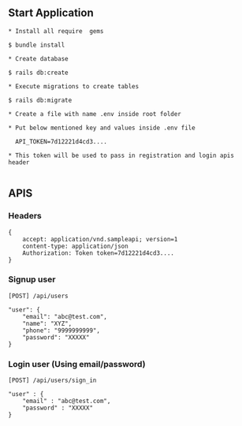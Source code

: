 ## Start Application

```
* Install all require  gems

$ bundle install

* Create database

$ rails db:create

* Execute migrations to create tables

$ rails db:migrate

* Create a file with name .env inside root folder

* Put below mentioned key and values inside .env file

  API_TOKEN=7d12221d4cd3....

* This token will be used to pass in registration and login apis header


```

## APIS

### Headers

    {
    	accept: application/vnd.sampleapi; version=1
    	content-type: application/json
    	Authorization: Token token=7d12221d4cd3....
    }

### Signup user

`[POST] /api/users`

    "user": {
        "email": "abc@test.com",
        "name": "XYZ",
        "phone": "9999999999",
        "password": "XXXXX"
    }

### Login user (Using email/password)

`[POST] /api/users/sign_in`

    "user" : {
        "email" : "abc@test.com",
        "password" : "XXXXX"
    }
